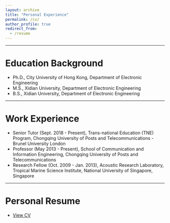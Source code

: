 ```yaml
---
layout: archive
title: "Personal Experience"
permalink: /cv/
author_profile: true
redirect_from:
  - /resume
---
```


- - -    
# Education Background 
  - Ph.D., City University of Hong Kong, Department of Electronic Engineering
  - M.S., Xidian University, Department of Electronic Engineering
  - B.S., Xidian University, Department of Electronic Engineering
   
<hr>

# Work Experience 
 - Senior Tutor (Sept. 2018 - Present), Trans-national Education (TNE) Program, Chongqing University of Posts and Telecommunications - Brunel University London
 - Professor (May 2013 - Present), School of Communication and Information Engineering, Chongqing University of Posts and Telecommunications
 - Research Fellow (Oct. 2009 - Jan. 2013), Acoustic Research Laboratory, Tropical Marine Science Institute, National University of Singapore, Singapore
   
- - -  
# Personal Resume 
 - <a href="../files/resume.pdf">View CV</a>

 




